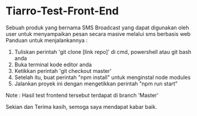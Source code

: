 # Tiarro-Test-Front-End
Sebuah produk yang bernama SMS Broadcast yang dapat digunakan oleh user untuk menyampaikan pesan secara masive melalui sms berbasis web
Panduan untuk menjalankannya :
1. Tuliskan perintah 'git clone [link repo]' di cmd, powershell atau git bash anda
2. Buka terminal kode editor anda 
3. Ketikkan perintah 'git checkout master'
3. Setelah itu, buat perintah "npm install" untuk menginstal node modules 
4. Jalankan proyek ini dengan mengetikkan perintah "npm run start"

Note : Hasil test frontend tersebut terdapat di branch 'Master'

Sekian dan Terima kasih, semoga saya mendapat kabar baik.
